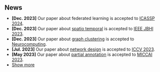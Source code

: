 <h1 id="news"></h1>

<h2 style="margin: 60px 0px 10px;">News</h2>

<ul>
<li><strong>[Dec. 2023]</strong> Our paper about federated learning is accepted to <a href="https://2024.ieeeicassp.org//">ICASSP 2024</a>.</li>
<li><strong>[Dec. 2023]</strong> Our paper about <a href="https://ieeexplore.ieee.org/document/10339841/">spatio temporal</a> is accepted to <a href="https://ieeexplore.ieee.org/xpl/RecentIssue.jsp?punumber=6221020/">IEEE JBHI 2023</a>.</li>
<li><strong>[Dec. 2023]</strong> Our paper about <a href="https://ieeexplore.ieee.org/document/10339841/">graph clustering</a> is accepted to <a href="https://www.sciencedirect.com/journal/neurocomputing/">Neurocomputing</a>.</li>
<li><strong>[Jul. 2023]</strong> Our paper about <a href="https://arxiv.org/pdf/2307.08388.pdf">network design</a> is accepted to <a href="https://iccv2023.thecvf.com/">ICCV 2023</a>.</li>
<li><strong>[May 2023]</strong> Our paper about <a href="https://arxiv.org/pdf/2307.04472.pdf">partial annotation</a> is accepted to <a href="https://conferences.miccai.org/2023/en/">MICCAI 2023</a>.</li>

<li> <a href="javascript:toggle_vis('newsmore')">Show more</a> </li>

<div id="newsmore" style="display:none"> 
  <li><strong>[Nov. 2021]</strong> Our paper about <a href="https://ieeexplore.ieee.org/document/9611074">coronary segmentation</a> is accepted to <a href="https://ieeexplore.ieee.org/xpl/RecentIssue.jsp?punumber=83/">IEEE TIP 2021</a>.</li>
</div>

</ul>

